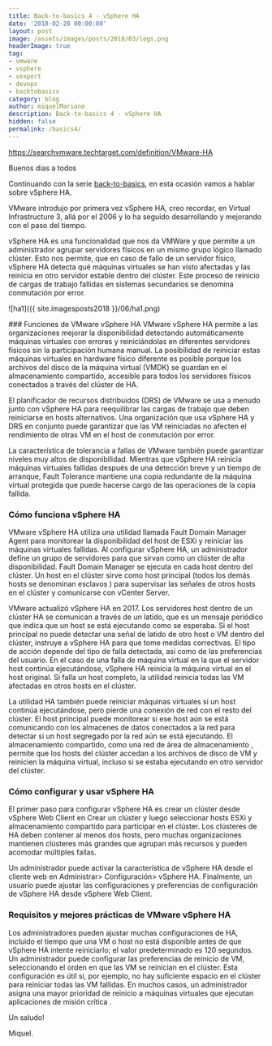 ```yaml
---
title: Back-to-basics 4 - vSphere HA
date: '2018-02-28 00:00:00'
layout: post
image: /assets/images/posts/2018/03/logs.png
headerImage: true
tag:
- vmware
- vsphere
- vexpert
- devops
- backtobasics
category: blog
author: miquelMariano
description: Back-to-basics 4 - vSphere HA
hidden: false
permalink: /basics4/
---
```


https://searchvmware.techtarget.com/definition/VMware-HA

Buenos dias a todos

Continuando con la serie [back-to-basics](https://miquelmariano.github.io/tags/#backtobasics), en esta ocasión vamos a hablar sobre vSphere HA.

VMware introdujo por primera vez vSphere HA, creo recordar, en Virtual Infrastructure 3, allá por el 2006 y lo ha seguido desarrollando y mejorando con el paso del tiempo.

vSphere HA es una funcionalidad que nos da VMWare y que permite a un administrador agrupar servidores físicos en un mismo grupo lógico llamado clúster. Esto nos permite, que en caso de fallo de un servidor físico, vSphere HA detecta qué máquinas virtuales se han visto afectadas y las reinicia en otro servidor estable dentro del clúster. Este proceso de reinicio de cargas de trabajo fallidas en sistemas secundarios se denomina conmutación por error.

![ha1]({{ site.imagesposts2018 }}/06/ha1.png)


### Funciones de VMware vSphere HA
VMware vSphere HA permite a las organizaciones mejorar la disponibilidad detectando automáticamente máquinas virtuales con errores y reiniciándolas en diferentes servidores físicos sin la participación humana manual. La posibilidad de reiniciar estas máquinas virtuales en hardware físico diferente es posible porque los archivos del disco de la máquina virtual (VMDK) se guardan en el almacenamiento compartido, accesible para todos los servidores físicos conectados a través del clúster de HA.

 El planificador de recursos distribuidos (DRS) de VMware  se usa a menudo junto con vSphere HA para reequilibrar las cargas de trabajo que deben reiniciarse en hosts alternativos. Una organización que usa vSphere HA y DRS en conjunto puede garantizar que las VM reiniciadas no afecten el rendimiento de otras VM en el host de conmutación por error.

La característica de tolerancia a fallas de VMware también puede garantizar niveles muy altos de disponibilidad. Mientras que vSphere HA reinicia máquinas virtuales fallidas después de una detección breve y un tiempo de arranque, Fault Tolerance mantiene una copia redundante de la máquina virtual protegida que puede hacerse cargo de las operaciones de la copia fallida.

### Cómo funciona vSphere HA
VMware vSphere HA utiliza una utilidad llamada Fault Domain Manager Agent para monitorear la  disponibilidad del host de ESXi y reiniciar las máquinas virtuales fallidas. Al configurar vSphere HA, un administrador define un grupo de servidores para que sirvan como un clúster de alta disponibilidad. Fault Domain Manager se ejecuta en cada host dentro del clúster. Un host en el clúster sirve como  host principal  (todos los demás hosts se denominan  esclavos  ) para supervisar las señales de otros hosts en el clúster y comunicarse con vCenter Server.

 
VMware actualizó vSphere HA en 2017.
Los servidores host dentro de un clúster HA se comunican a través de un latido, que es un mensaje periódico que indica que un host se está ejecutando como se esperaba. Si el host principal no puede detectar una señal de latido de otro host o VM dentro del clúster, instruye a vSphere HA para que tome medidas correctivas. El tipo de acción depende del tipo de falla detectada, así como de las preferencias del usuario. En el caso de una falla de máquina virtual en la que el servidor host continúa ejecutándose, vSphere HA reinicia la máquina virtual en el host original. Si falla un host completo, la utilidad reinicia todas las VM afectadas en otros hosts en el clúster.

La utilidad HA también puede reiniciar máquinas virtuales si un host continúa ejecutándose, pero pierde una conexión de red con el resto del clúster. El host principal puede monitorear si ese host aún se está comunicando con los almacenes de datos conectados a la red para detectar si un host segregado por la red aún se está ejecutando. El almacenamiento compartido, como una  red de área de almacenamiento , permite que los hosts del clúster accedan a los archivos de disco de VM y reinicien la máquina virtual, incluso si se estaba ejecutando en otro servidor del clúster.

### Cómo configurar y usar vSphere HA
El primer paso para configurar vSphere HA es crear un clúster desde  vSphere Web Client  en Crear un clúster y luego seleccionar hosts ESXi y almacenamiento compartido para participar en el clúster. Los clústeres de HA deben contener al menos dos hosts, pero muchas organizaciones mantienen clústeres más grandes que agrupan más recursos y pueden acomodar múltiples fallas.

Un administrador puede activar la característica de vSphere HA desde el cliente web en Administrar> Configuración> vSphere HA. Finalmente, un usuario puede ajustar las configuraciones y preferencias de configuración de vSphere HA desde vSphere Web Client.

### Requisitos y mejores prácticas de VMware vSphere HA
Los administradores pueden ajustar muchas configuraciones de HA, incluido el tiempo que una VM o host no está disponible antes de que vSphere HA intente reiniciarlo; el valor predeterminado es 120 segundos. Un administrador puede configurar las preferencias de reinicio de VM, seleccionando el orden en que las VM se reinician en el clúster. Esta configuración es útil si, por ejemplo, no hay suficiente espacio en el clúster para reiniciar todas las VM fallidas. En muchos casos, un administrador asigna una mayor prioridad de reinicio a máquinas virtuales que ejecutan  aplicaciones de misión crítica .



Un saludo!

Miquel.


